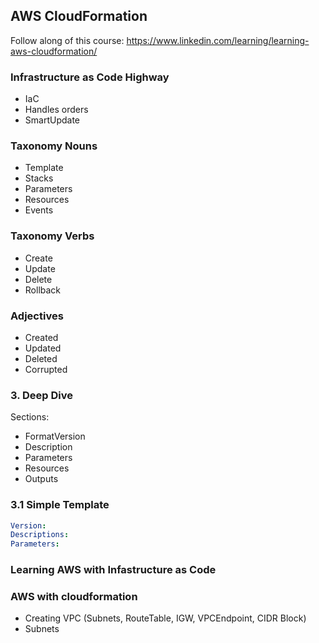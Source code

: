 ## AWS CloudFormation
Follow along of this course:
https://www.linkedin.com/learning/learning-aws-cloudformation/
### Infrastructure as Code Highway
- IaC
- Handles orders
- SmartUpdate
### Taxonomy Nouns
- Template
- Stacks
- Parameters
- Resources
- Events

### Taxonomy Verbs
- Create
- Update
- Delete
- Rollback

### Adjectives
- Created
- Updated
- Deleted
- Corrupted
### 3. Deep Dive
Sections: 
- FormatVersion
- Description
- Parameters
- Resources
- Outputs

### 3.1 Simple Template
```yaml
Version:
Descriptions:
Parameters:
```
### Learning AWS with Infastructure as Code
### AWS with cloudformation
- Creating VPC (Subnets, RouteTable, IGW, VPCEndpoint, CIDR Block)
- Subnets
